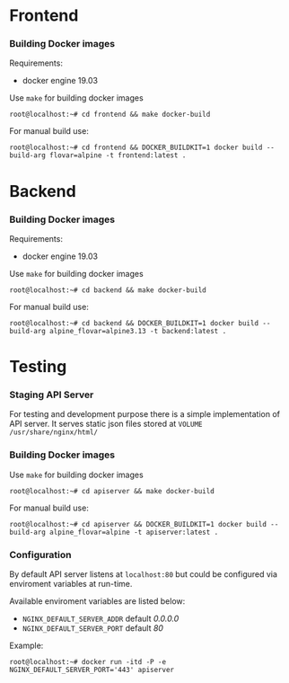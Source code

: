 
# Frontend

### Building Docker images

Requirements:
* docker engine 19.03

Use `make` for building docker images
```
root@localhost:~# cd frontend && make docker-build
```

For manual build use:
```
root@localhost:~# cd frontend && DOCKER_BUILDKIT=1 docker build --build-arg flovar=alpine -t frontend:latest .
```

# Backend

### Building Docker images

Requirements:
* docker engine 19.03

Use `make` for building docker images
```
root@localhost:~# cd backend && make docker-build
```

For manual build use:
```
root@localhost:~# cd backend && DOCKER_BUILDKIT=1 docker build --build-arg alpine_flovar=alpine3.13 -t backend:latest .
```

# Testing

### Staging API Server

For testing and development purpose there is a simple implementation of API server. It serves static json files stored at `VOLUME /usr/share/nginx/html/`

### Building Docker images

Use `make` for building docker images
```
root@localhost:~# cd apiserver && make docker-build
```

For manual build use:
```
root@localhost:~# cd apiserver && DOCKER_BUILDKIT=1 docker build --build-arg alpine_flovar=alpine -t apiserver:latest .
```

### Configuration

By default API server listens at `localhost:80` but could be configured via enviroment variables at run-time.

Available enviroment variables are listed below:
 * `NGINX_DEFAULT_SERVER_ADDR` default *0.0.0.0*
 * `NGINX_DEFAULT_SERVER_PORT` default *80*

Example:
```
root@localhost:~# docker run -itd -P -e NGINX_DEFAULT_SERVER_PORT='443' apiserver
```
